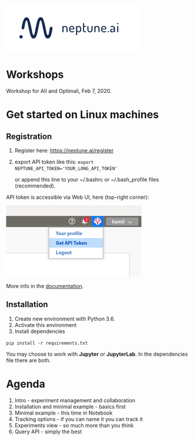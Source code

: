 ![neptune-logo](_static/neptune-ai-blue-horizontal.png "neptune.ai")

# Workshops
Workshop for AII and Optimali, Feb 7, 2020.

# Get started on Linux machines
## Registration
1. Register here: https://neptune.ai/register
1. export API token like this: ```export NEPTUNE_API_TOKEN='YOUR_LONG_API_TOKEN'```

   or append this line to your ~/.bashrc or ~/.bash_profile files (recommended).

API token is accessible via Web UI, here (top-right corner):

![API-token-location](_static/api-token.png)

More info in the [documentation](https://docs.neptune.ai/python-api/tutorials/get-started.html#copy-api-token).

## Installation
1. Create new environment with Python 3.6.
1. Activate this environment
1. Install dependencies

```pip install -r requirements.txt```

You may choose to work with **Jupyter** or **JupyterLab**. In the dependencies file there are both.

# Agenda
1. Intro - experiment management and collaboration
1. Installation and minimal example - basics first
1. Minimal example - this time in Notebook
1. Tracking options - if you can name it you can track it
1. Experiments view - so much more than you think
1. Query API - simply the best
